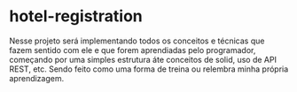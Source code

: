 # hotel-registration
Nesse projeto será implementando todos os conceitos e técnicas que fazem sentido com ele e que forem aprendiadas pelo programador, começando por uma simples estrutura áte conceitos de solid, uso de API REST, etc. Sendo feito como uma forma de treina ou relembra minha própria aprendizagem.

